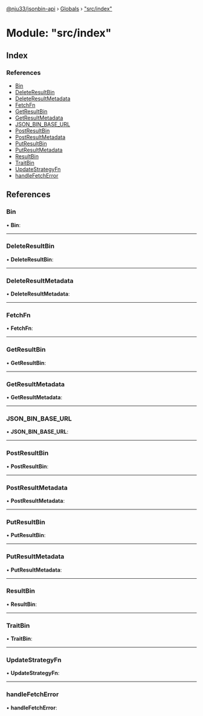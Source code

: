 [@nju33/jsonbin-api](../README.md) › [Globals](../globals.md) › ["src/index"](_src_index_.md)

# Module: "src/index"

## Index

### References

* [Bin](_src_index_.md#bin)
* [DeleteResultBin](_src_index_.md#deleteresultbin)
* [DeleteResultMetadata](_src_index_.md#deleteresultmetadata)
* [FetchFn](_src_index_.md#fetchfn)
* [GetResultBin](_src_index_.md#getresultbin)
* [GetResultMetadata](_src_index_.md#getresultmetadata)
* [JSON_BIN_BASE_URL](_src_index_.md#json_bin_base_url)
* [PostResultBin](_src_index_.md#postresultbin)
* [PostResultMetadata](_src_index_.md#postresultmetadata)
* [PutResultBin](_src_index_.md#putresultbin)
* [PutResultMetadata](_src_index_.md#putresultmetadata)
* [ResultBin](_src_index_.md#resultbin)
* [TraitBin](_src_index_.md#traitbin)
* [UpdateStrategyFn](_src_index_.md#updatestrategyfn)
* [handleFetchError](_src_index_.md#handlefetcherror)

## References

###  Bin

• **Bin**:

___

###  DeleteResultBin

• **DeleteResultBin**:

___

###  DeleteResultMetadata

• **DeleteResultMetadata**:

___

###  FetchFn

• **FetchFn**:

___

###  GetResultBin

• **GetResultBin**:

___

###  GetResultMetadata

• **GetResultMetadata**:

___

###  JSON_BIN_BASE_URL

• **JSON_BIN_BASE_URL**:

___

###  PostResultBin

• **PostResultBin**:

___

###  PostResultMetadata

• **PostResultMetadata**:

___

###  PutResultBin

• **PutResultBin**:

___

###  PutResultMetadata

• **PutResultMetadata**:

___

###  ResultBin

• **ResultBin**:

___

###  TraitBin

• **TraitBin**:

___

###  UpdateStrategyFn

• **UpdateStrategyFn**:

___

###  handleFetchError

• **handleFetchError**:
